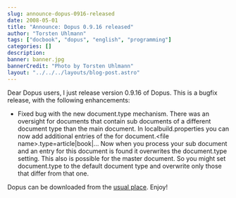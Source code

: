 ```yaml
---
slug: announce-dopus-0916-released
date: 2008-05-01
title: "Announce: Dopus 0.9.16 released"
author: "Torsten Uhlmann"
tags: ["docbook", "dopus", "english", "programming"]
categories: []
description:
banner: banner.jpg
bannerCredit: "Photo by Torsten Uhlmann"
layout: "../../../layouts/blog-post.astro"
---
```


Dear Dopus users, I just release version 0.9.16 of Dopus. This is a bugfix release, with the following enhancements:
-   Fixed bug with the new document.type mechanism. There was an oversight for documents that contain sub documents of a different document type than the main document. In localbuild.properties you can now add additional entries of the for document.&lt;file name&gt;.type=article|book|... Now when you process your sub document and an entry for this document is found it overwrites the document.type setting. This also is possible for the master document. So you might set document.type to the default document type and overwrite only those that differ from that one.

Dopus can be downloaded from the [usual place](http://cms.agynamix.de/downloads/cat_view-2.html). Enjoy!
